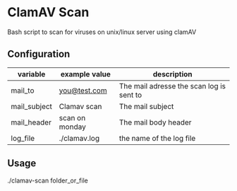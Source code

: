 ClamAV Scan
===========

Bash script to scan for viruses on unix/linux server using clamAV

Configuration
-------------

variable     | example value  | description
-------------|----------------|------------
mail_to      | you@test.com   | The mail adresse the scan log is sent to
mail_subject | Clamav scan    | The mail subject
mail_header  | scan on monday | The mail body header
log_file     |./clamav.log    | the name of the log file


Usage
-----

./clamav-scan folder_or_file
